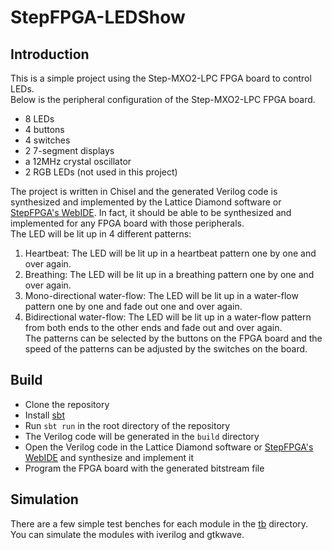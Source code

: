 # StepFPGA-LEDShow

## Introduction

This is a simple project using the Step-MXO2-LPC FPGA board to control LEDs.  
Below is the peripheral configuration of the Step-MXO2-LPC FPGA board.

* 8 LEDs
* 4 buttons
* 4 switches
* 2 7-segment displays
* a 12MHz crystal oscillator
* 2 RGB LEDs (not used in this project)

The project is written in Chisel and the generated Verilog code is synthesized and implemented by the Lattice Diamond
software or [StepFPGA's WebIDE](https://www.stepfpga.com/project). In fact, it should be able to be synthesized and
implemented for any FPGA board with those peripherals.  
The LED will be lit up in 4 different patterns:

1. Heartbeat: The LED will be lit up in a heartbeat pattern one by one and over again.
2. Breathing: The LED will be lit up in a breathing pattern one by one and over again.
3. Mono-directional water-flow: The LED will be lit up in a water-flow pattern one by one and fade out one and over
   again.
4. Bidirectional water-flow: The LED will be lit up in a water-flow pattern from both ends to the other ends and fade
   out and over again.  
   The patterns can be selected by the buttons on the FPGA board and the speed of the patterns can be adjusted by the
   switches on the board.

## Build

* Clone the repository
* Install [sbt](https://www.scala-sbt.org/download.html)
* Run `sbt run` in the root directory of the repository
* The Verilog code will be generated in the `build` directory
* Open the Verilog code in the Lattice Diamond software or [StepFPGA's WebIDE](https://www.stepfpga.com/project) and
  synthesize and implement it
* Program the FPGA board with the generated bitstream file

## Simulation

There are a few simple test benches for each module in the [tb](simulating/tb) directory. You can simulate the modules
with iverilog and gtkwave.
